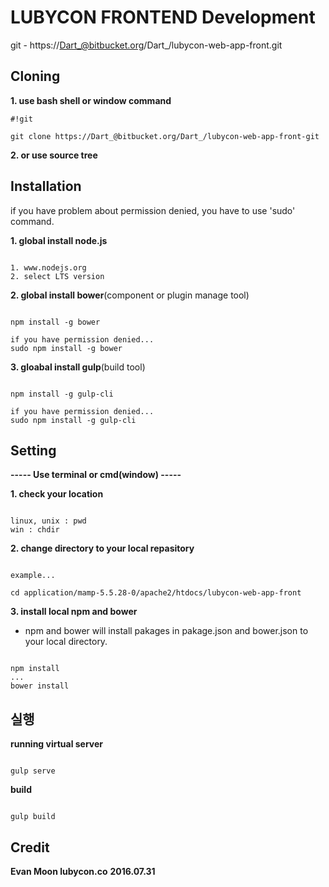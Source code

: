 # LUBYCON FRONTEND Development
git - https://Dart_@bitbucket.org/Dart_/lubycon-web-app-front.git

## Cloning

**1. use bash shell or window command**
```
#!git

git clone https://Dart_@bitbucket.org/Dart_/lubycon-web-app-front-git
```
**2. or use source tree**


## Installation
if you have problem about permission denied, you have to use 'sudo' command.

**1. global install node.js**

```

1. www.nodejs.org
2. select LTS version
```


**2. global install bower**(component or plugin manage tool)

```

npm install -g bower

if you have permission denied...
sudo npm install -g bower
```



**3. gloabal install gulp**(build tool)

```

npm install -g gulp-cli

if you have permission denied...
sudo npm install -g gulp-cli
```


## Setting
**----- Use terminal or cmd(window) -----**

**1. check your location**

```

linux, unix : pwd
win : chdir
```

**2. change directory to your local repasitory**

```

example...

cd application/mamp-5.5.28-0/apache2/htdocs/lubycon-web-app-front
```

**3. install local npm and bower**

- npm and bower will install pakages in pakage.json and bower.json to your local directory.


```

npm install
...
bower install
```



## 실행

**running virtual server**

```

gulp serve
```

**build**

```

gulp build
```


## Credit

**Evan Moon lubycon.co**
**2016.07.31**
